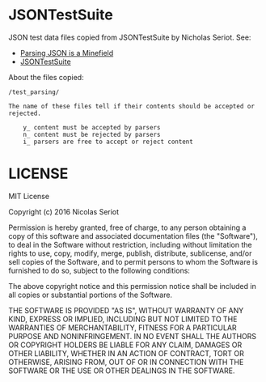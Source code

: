 # JSONTestSuite

JSON test data files copied from JSONTestSuite by Nicholas Seriot. See:

* [Parsing JSON is a Minefield](http://seriot.ch/parsing_json.php)
* [JSONTestSuite](https://github.com/nst/JSONTestSuite)

About the files copied:

```
/test_parsing/

The name of these files tell if their contents should be accepted or rejected.

    y_ content must be accepted by parsers
    n_ content must be rejected by parsers
    i_ parsers are free to accept or reject content
```

# LICENSE

MIT License

Copyright (c) 2016 Nicolas Seriot

Permission is hereby granted, free of charge, to any person obtaining a copy
of this software and associated documentation files (the "Software"), to deal
in the Software without restriction, including without limitation the rights
to use, copy, modify, merge, publish, distribute, sublicense, and/or sell
copies of the Software, and to permit persons to whom the Software is
furnished to do so, subject to the following conditions:

The above copyright notice and this permission notice shall be included in all
copies or substantial portions of the Software.

THE SOFTWARE IS PROVIDED "AS IS", WITHOUT WARRANTY OF ANY KIND, EXPRESS OR
IMPLIED, INCLUDING BUT NOT LIMITED TO THE WARRANTIES OF MERCHANTABILITY,
FITNESS FOR A PARTICULAR PURPOSE AND NONINFRINGEMENT. IN NO EVENT SHALL THE
AUTHORS OR COPYRIGHT HOLDERS BE LIABLE FOR ANY CLAIM, DAMAGES OR OTHER
LIABILITY, WHETHER IN AN ACTION OF CONTRACT, TORT OR OTHERWISE, ARISING FROM,
OUT OF OR IN CONNECTION WITH THE SOFTWARE OR THE USE OR OTHER DEALINGS IN THE
SOFTWARE.
